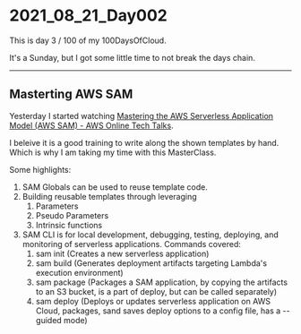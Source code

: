 # 2021_08_21_Day002

This is day 3 / 100 of my 100DaysOfCloud.

It's a Sunday, but I got some little time to not break the days chain.

---
## Masterting AWS SAM
Yesterday I started watching [Mastering the AWS Serverless Application Model (AWS SAM) - AWS Online Tech Talks](https://www.youtube.com/watch?v=QBBewrKR1qg).

I beleive it is a good training to write along the shown templates by hand. Which is why I am taking my time with this MasterClass.

Some highlights:

1. SAM Globals can be used to reuse template code.
2. Building reusable templates through leveraging
    1. Parameters
    2. Pseudo Parameters
    3. Intrinsic functions
3. SAM CLI is for local development, debugging, testing, deploying, and monitoring of serverless applications. Commands covered:
    1. sam init (Creates a new serverless application)
    2. sam build (Generates deployment artifacts targeting Lambda's execution environment)
    3. sam package (Packages a SAM application, by copying the artifacts to an S3 bucket, is a part of deploy, but can be called separately)
    4. sam deploy (Deploys or updates serverless application on AWS Cloud, packages, sand saves deploy options to a config file, has a --guided mode)